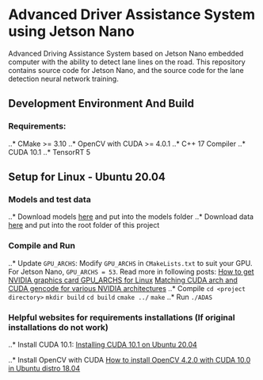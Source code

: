 # Advanced Driver Assistance System using Jetson Nano
Advanced Driving Assistance System based on Jetson Nano embedded computer with the ability to detect lane lines on the road. This repository contains source code for Jetson Nano, and the source code for the lane detection neural network training.

## Development Environment And Build

### Requirements:
..* CMake >= 3.10
..* OpenCV with CUDA >= 4.0.1
..* C++ 17 Compiler
..* CUDA 10.1
..* TensorRT 5

## Setup for Linux - Ubuntu 20.04

### Models and test data
..* Download models [here](https://drive.google.com/drive/u/0/folders/1STGPyK7os0lNbR1ZOlT-CD54BnEs1lSg) and put into the models folder
..* Download data [here](https://drive.google.com/drive/u/0/folders/1SRPS_FjzGYO56YbtnBSw4UE1ZDSfohUQ) and put into the root folder of this project

### Compile and Run
..* Update `GPU_ARCHS`: Modify `GPU_ARCHS` in `CMakeLists.txt` to suit your GPU. For Jetson Nano, `GPU_ARCHS = 53`. Read more in following posts:
[How to get NVIDIA graphics card GPU_ARCHS for Linux](https://www.programmersought.com/article/28125950847/)
[Matching CUDA arch and CUDA gencode for various NVIDIA architectures](https://arnon.dk/matching-sm-architectures-arch-and-gencode-for-various-nvidia-cards/)
..* Compile
`cd <project directory>`
`mkdir build`
`cd build`
`cmake ../`
`make`
..* Run
`./ADAS`

### Helpful websites for requirements installations (If original installations do not work)
..* Install CUDA 10.1:
[Installing CUDA 10.1 on Ubuntu 20.04](https://medium.com/@stephengregory_69986/installing-cuda-10-1-on-ubuntu-20-04-e562a5e724a0)

..* Install OpenCV with CUDA
[How to install OpenCV 4.2.0 with CUDA 10.0 in Ubuntu distro 18.04](https://gist.github.com/raulqf/f42c718a658cddc16f9df07ecc627be7)

